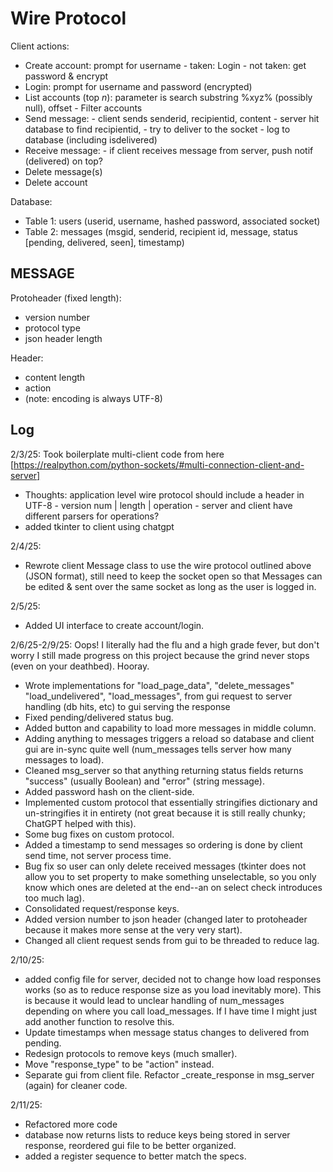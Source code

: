 # Wire Protocol

Client actions:

- Create account: prompt for username
        - taken: Login
        - not taken: get password & encrypt
- Login: prompt for username and password (encrypted)
- List accounts (top $n$): parameter is search substring %xyz% (possibly null), offset
        - Filter accounts
- Send message:
        - client sends senderid, recipientid, content
        - server hit database to find recipientid,
        - try to deliver to the socket
        - log to database (including isdelivered)
- Receive message:
        - if client receives message from server, push notif (delivered) on top?
- Delete message(s)
- Delete account

Database:

- Table 1: users (userid, username, hashed password, associated socket)
- Table 2: messages (msgid, senderid, recipient id, message, status [pending, delivered, seen], timestamp)

## MESSAGE

Protoheader (fixed length):

- version number
- protocol type
- json header length

Header:

- content length
- action
- (note: encoding is always UTF-8)

## Log

2/3/25: Took boilerplate multi-client code from here [https://realpython.com/python-sockets/#multi-connection-client-and-server]

- Thoughts: application level wire protocol should  include a header in UTF-8
        - version num | length | operation
        - server and client have different parsers for operations?
- added tkinter to client using chatgpt

2/4/25:

- Rewrote client Message class to use the wire protocol outlined above (JSON format), still need to keep the socket open so that Messages can be edited & sent over the same socket as long as the user is logged in.

2/5/25:

- Added UI interface to create account/login.

2/6/25-2/9/25: Oops! I literally had the flu and a high grade fever, but don't worry I still made progress on this project because the grind never stops (even on your deathbed). Hooray.

- Wrote implementations for "load_page_data", "delete_messages" "load_undelivered", "load_messages", from gui request to server handling (db hits, etc) to gui serving the response
- Fixed pending/delivered status bug.
- Added button and capability to load more messages in middle column.
- Adding anything to messages triggers a reload so database and client gui are in-sync quite well (num_messages tells server how many messages to load).
- Cleaned msg_server so that anything returning status fields returns "success" (usually Boolean) and "error" (string message).
- Added password hash on the client-side.
- Implemented custom protocol that essentially stringifies dictionary and un-stringifies it in entirety (not great because it is still really chunky; ChatGPT helped with this).
- Some bug fixes on custom protocol.
- Added a timestamp to send messages so ordering is done by client send time, not server process time.
- Bug fix so user can only delete received messages (tkinter does not allow you to set property to make something unselectable, so you only know which ones are deleted at the end--an on select check introduces too much lag).
- Consolidated request/response keys.
- Added version number to json header (changed later to protoheader because it makes more sense at the very very start).
- Changed all client request sends from gui to be threaded to reduce lag.

2/10/25:

- added config file for server, decided not to change how load responses works (so as to reduce response size as you load inevitably more). This is because it would lead to unclear handling of num_messages depending on where you call load_messages. If I have time I might just add another function to resolve this.
- Update timestamps when message status changes to delivered from pending.
- Redesign protocols to remove keys (much smaller).
- Move "response_type" to be "action" instead.
- Separate gui from client file. Refactor _create_response in msg_server (again) for cleaner code.

2/11/25:

- Refactored more code
- database now returns lists to reduce keys being stored in server response, reordered gui file to be better organized.
- added a register sequence to better match the specs.
